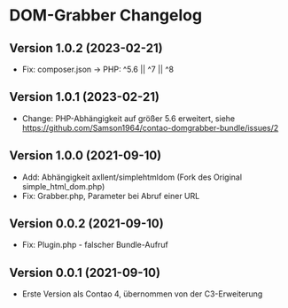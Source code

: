 # DOM-Grabber Changelog

## Version 1.0.2 (2023-02-21)

* Fix: composer.json -> PHP: ^5.6 || ^7 || ^8

## Version 1.0.1 (2023-02-21)

* Change: PHP-Abhängigkeit auf größer 5.6 erweitert, siehe https://github.com/Samson1964/contao-domgrabber-bundle/issues/2

## Version 1.0.0 (2021-09-10)

* Add: Abhängigkeit axllent/simplehtmldom (Fork des Original simple_html_dom.php)
* Fix: Grabber.php, Parameter bei Abruf einer URL

## Version 0.0.2 (2021-09-10)

* Fix: Plugin.php - falscher Bundle-Aufruf

## Version 0.0.1 (2021-09-10)

* Erste Version als Contao 4, übernommen von der C3-Erweiterung
